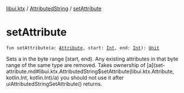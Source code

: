 [libui.ktx](../index.md) / [AttributedString](index.md) / [setAttribute](./set-attribute.md)

# setAttribute

`fun setAttribute(a: `[`Attribute`](../-attribute/index.md)`, start: `[`Int`](https://kotlinlang.org/api/latest/jvm/stdlib/kotlin/-int/index.html)`, end: `[`Int`](https://kotlinlang.org/api/latest/jvm/stdlib/kotlin/-int/index.html)`): `[`Unit`](https://kotlinlang.org/api/latest/jvm/stdlib/kotlin/-unit/index.html)

Sets a in the byte range [start, end). Any existing attributes in that byte range of the same type are
removed. Takes ownership of [a](set-attribute.md#libui.ktx.AttributedString$setAttribute(libui.ktx.Attribute, kotlin.Int, kotlin.Int)/a) you should not use it after uiAttributedStringSetAttribute() returns.

